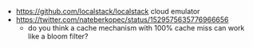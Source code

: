 - https://github.com/localstack/localstack cloud emulator
- https://twitter.com/nateberkopec/status/1529575635776966656
	- do you think a cache mechanism with 100% cache miss can work like a bloom filter?